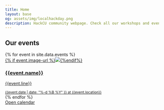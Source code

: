 ```yaml
---
title: Home
layout: base
og: assets/img/localhackday.png
description: HackCU community webpage. Check all our workshops and events coming up!
---
```



<section class="events">
    <div class="container">
        <div class="row">
            <h2 class="text-center">Our events</h2>
            {% for event in site.data.events %}               
                <div class="col-sm-6 col-md-4">
                    <a {% unless event.url == "undefined" %} href="{{event.url}}" {% endunless %} target="_blank" class="event-url">
                        <div class="panel panel-default ">
                            <div class="panel-heading">
                                {% if event.image-url %}<img class="img-responsive {% unless event.white-text == null %}white{% endunless %}" src="{{event.image-url}}">{%endif%}
                                <h3 {% unless event.white-text == null %} class="white"{% endunless %} >{{event.name}}</h3>
                            </div>
                            <div class="panel-body event" data-date="{{ event.date }}">                                
                                <p>{{event.line}}</p>
                                <small class="bottom">{{event.date |  date: "%-d %B %Y" }} at {{event.location}}</small>
                            </div>
                        </div>
                    </a>
                </div>
            {% endfor %}
        </div>
        <a class="btn btn-primary calendar" href="https://calendar.google.com/calendar/r?cid=webcal://{{ site.domain }}/calendars/events.ics" target="_blank">Open calendar</a>
    </div>

</section>
